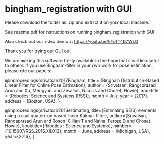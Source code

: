 # bingham_registration with GUI

Please download the folder as .zip and extract it on your local machine. 

See readme.pdf for instructions on running bingham_registration with GUI

Also check out our video demo at https://youtu.be/kFoTT4B7WLQ

Thank you for trying our GUI out.

We are making this software freely available in the hope that it will be useful to others.  If you use Bingham-filter in your own work for pose estimation, please cite our papers:

@inproceedings{srivatsan2017Bingham,
title = {Bingham Distribution-Based Linear Filter for Online Pose Estimation},
author = {Srivatsan, Rangaprasad Arun and Xu, Mengyun. and Zevallos, Nicolas and Choset, Howie},
booktitle = {Robotics: Science and Systems (RSS)},
month = July,
year = {2017},
address = {Boston, USA},
}

@inproceedings{srivatsan2016estimating,
  title={Estimating SE(3) elements using a dual quaternion based linear Kalman filter},
  author={Srivatsan, Rangaprasad Arun and Rosen, Gillian T and Naina, Feroze D and Choset, Howie},
  booktitle={Robotics : Science and Systems},
  number={10.15607/RSS.2016.XII.013},
  month = June,
  address = {Michigan, USA},
  year={2016},
}

